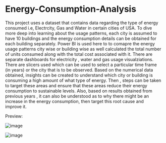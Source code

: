 # Energy-Consumption-Analysis

This project uses a dataset that contains data regarding the type of energy consumed i.e, Electrcity, Gas and Water in certain cities of USA. To dive more deep into learning about the usage patterns, each city is assumed to have 10 buildings and the energy consumption details can be obtained for each building separately.
Power BI is used here to to comapre the energy usage patterns city wise or building wise as well calculated the total number of units consumed along with the total cost associated with it. 
There are separate dashboards for electricity , water and gas usage visualziations. There are slicers used which can be used to select a particular time frame (in years) or the city that is to be observed.
Based on the numerical data obtained, insights can be created to understand which city or building is consuming a high amount of what type of energy. Then , steps can be taken to target these areas and ensure that these areas reduce their energy consumption to sustainable levels. Also, based on results obtained from previous years , it can also be understood as to why there might be an increase in the energy consumption, then target this root cause and improve it.

Preview:

![image](https://github.com/aniruddhPyati/Energy-Consumption-Analysis/assets/90457264/93557c41-7d37-4319-93a3-5cbe14c0b608)

![image](https://github.com/aniruddhPyati/Energy-Consumption-Analysis/assets/90457264/cd35cc80-5af8-4a9b-859b-021fd4048950)

